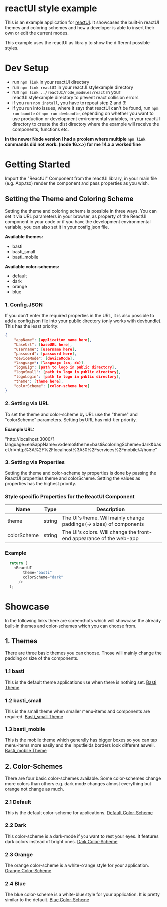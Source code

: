 # reactUI style example

This is an example application for [reactUI](https://github.com/sibvisions/reactUI). It showcases the built-in reactUI themes and coloring schemes and how a developer is able to insert their own or edit the current modes.

This example uses the reactUI as library to show the different possible styles.

# Dev Setup
- run `npm link` in your reactUI directory
- run `npm link reactUI` in your reactUI.stylexample directory
- run `npm link ../reactUI/node_modules/react` in your reactUI.stylexample directory to prevent react collision errors
- if you run `npm install`, you have to repeat step 2 and 3!
- if you run into issues, where it says that reactUI can't be found, run ```npm run bundle``` or ```npm run devbundle```, depending on whether you want to use production or development environmental variables, in your reactUI directory to create the dist directory where the example will receive the components, functions etc.

**In the newer Node version I had a problem where multiple `npm link` commands did not work. (node 16.x.x) for me 14.x.x worked fine**

# Getting Started
Import the "ReactUI" Component from the reactUI library, in your main file (e.g. App.tsx) render the component and pass properties as you wish.

## Setting the Theme and Coloring Scheme
Setting the theme and coloring scheme is possible in three ways. You can set it via URL parameters in your browser, as property of the ReactUI component in your code or if you have the development environmental variable, you can also set it in your config.json file.

  **Available themes:** 
  - basti
  - basti_small
  - basti_mobile 
    
  **Available color-schemes:** 
  - default
  - dark
  - orange
  - blue

### 1. Config.JSON
If you don't enter the required properties in the URL, it is also possible to add a config.json file into your public directory (only works with devbundle). This has the least priority:
```json
{
    "appName": [application name here],
    "baseUrl": [baseURL here],
    "username": [username here],
    "password": [password here],
    "deviceMode": [deviceMode],
    "language": [language (en, de)],
    "logoBig": [path to logo in public directory],
    "logoSmall": [path to logo in public directory],
    "logoLogin": [path to logo in public directory],
    "theme": [theme here],
    "colorScheme": [color-scheme here]
}
```

### 2. Setting via URL
  
  To set the theme and color-scheme by URL use the "theme" and "colorScheme" parameters. Setting by URL has mid-tier priority.

  **Example URL:** 
  
  "http://localhost:3000/?language=en&appName=vxdemo&theme=basti&coloringScheme=dark&baseUrl=http%3A%2F%2Flocalhost%3A80%2Fservices%2Fmobile/#/home"

### 3. Setting via Properties

  Setting the theme and color-scheme by properties is done by passing the ReactUI properties theme and colorScheme. Setting the values as properties has the highest priority.

### Style specific Properties for the ReactUI Component
Name | Type | Description
--- | --- | --- |
theme | string | The UI's theme. Will mainly change paddings (-> sizes) of components
colorScheme | string | The UI's colors. Will change the front-end appearance of the web-app

### Example
```typescript
  return (
    <ReactUI 
        theme="basti"
        colorScheme="dark"
      />
  );
```

# Showcase
In the following links there are screenshots which will showcase the already built-in themes and color-schemes which you can choose from.

## 1. Themes
There are three basic themes you can choose. Those will mainly change the padding or size of the components.

  ### 1.1 basti
  This is the default theme applications use when there is nothing set. [Basti Theme](src/readme-files/basti)

  ### 1.2 basti_small
  This is the small theme when smaller menu-items and components are required. [Basti_small Theme](src/readme-files/bast_small)

  ### 1.3 basti_mobile
  This is the mobile theme which generally has bigger boxes so you can tap menu-items more easily and the inputfields borders look different aswell. [Basti_mobile Theme](src/readme-files/basti_mobile)

## 2. Color-Schemes
There are four basic color-schemes available. Some color-schemes change more colors than others e.g. dark mode changes almost everything but orange not change as much.

  ### 2.1 Default
  This is the default color-scheme for applications. [Default Color-Scheme](src/readme-files/default)

  ### 2.2 Dark
  This color-scheme is a dark-mode if you want to rest your eyes. It features dark colors instead of bright ones. [Dark Color-Scheme](src/readme-files/dark)

  ### 2.3 Orange
  The orange color-scheme is a white-orange style for your application. [Orange Color-Scheme](src/readme-files/orange)

  ### 2.4 Blue
  The blue color-scheme is a white-blue style for your application. It is pretty similar to the default. [Blue Color-Scheme](src/readme-files/blue)